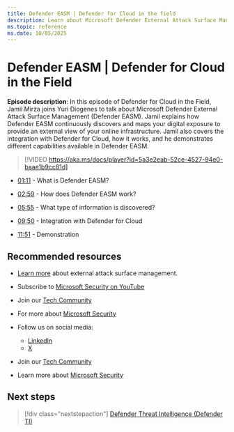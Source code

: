 ```yaml
---
title: Defender EASM | Defender for Cloud in the field
description: Learn about Microsoft Defender External Attack Surface Management (Defender EASM)
ms.topic: reference
ms.date: 10/05/2025
---
```


# Defender EASM | Defender for Cloud in the Field

**Episode description**: In this episode of Defender for Cloud in the Field, Jamil Mirza joins Yuri Diogenes to talk about Microsoft Defender External Attack Surface Management (Defender EASM). Jamil explains how Defender EASM continuously discovers and maps your digital exposure to provide an external view of your online infrastructure. Jamil also covers the integration with Defender for Cloud, how it works, and he demonstrates different capabilities available in Defender EASM.

> [!VIDEO https://aka.ms/docs/player?id=5a3e2eab-52ce-4527-94e0-baae1b9cc81d]

- [01:11](/shows/mdc-in-the-field/defender-easm#time=01m11s) - What is Defender EASM?

- [02:59](/shows/mdc-in-the-field/defender-easm#time=02m59s) - How does Defender EASM work?

- [05:55](/shows/mdc-in-the-field/defender-easm#time=05m55s) - What type of information is discovered?

- [09:50](/shows/mdc-in-the-field/defender-easm#time=09m50s) - Integration with Defender for Cloud

- [11:51](/shows/mdc-in-the-field/security-explorer#time=11m51s) - Demonstration

## Recommended resources

- [Learn more](concept-easm.md) about external attack surface management.
- Subscribe to [Microsoft Security on YouTube](https://www.youtube.com/playlist?list=PL3ZTgFEc7LysiX4PfHhdJPR7S8mGO14YS)
- Join our [Tech Community](https://aka.ms/SecurityTechCommunity)
- For more about [Microsoft Security](https://msft.it/6002T9HQY)

- Follow us on social media:

  - [LinkedIn](https://www.linkedin.com/showcase/microsoft-security/posts/)
  - [X](https://x.com/msftsecurity)

- Join our [Tech Community](https://aka.ms/SecurityTechCommunity)

- Learn more about [Microsoft Security](https://msft.it/6002T9HQY)

## Next steps

> [!div class="nextstepaction"]
> [Defender Threat Intelligence (Defender TI)](episode-twenty-three.md)
